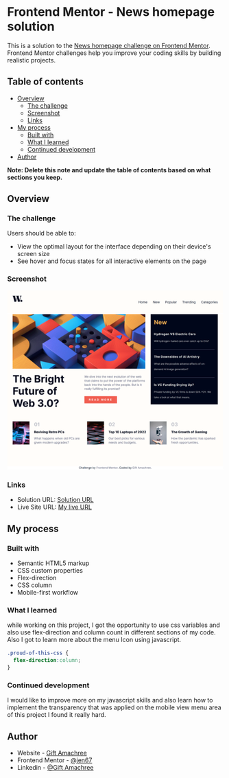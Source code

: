 # Frontend Mentor - News homepage solution

This is a solution to the [News homepage challenge on Frontend Mentor](https://www.frontendmentor.io/challenges/news-homepage-H6SWTa1MFl). Frontend Mentor challenges help you improve your coding skills by building realistic projects.

## Table of contents

- [Overview](#overview)
  - [The challenge](#the-challenge)
  - [Screenshot](#screenshot)
  - [Links](#links)
- [My process](#my-process)
  - [Built with](#built-with)
  - [What I learned](#what-i-learned)
  - [Continued development](#continued-development)
- [Author](#author)

**Note: Delete this note and update the table of contents based on what sections you keep.**

## Overview

### The challenge

Users should be able to:

- View the optimal layout for the interface depending on their device's screen size
- See hover and focus states for all interactive elements on the page

### Screenshot

![My desktop view](./design/desktop%20view.png)

### Links

- Solution URL: [Solution URL](https://github.com/jen67/hosting/tree/main/news-homepage-main)
- Live Site URL: [My live URL](https://jen67.github.io/hosting/news-homepage-main/index.html)

## My process

### Built with

- Semantic HTML5 markup
- CSS custom properties
- Flex-direction
- CSS column
- Mobile-first workflow

### What I learned

while working on this project, I got the opportunity to use css variables and also use flex-direction and column count in different sections of my code. Also I got to learn more about the menu Icon using javascript.

```css
.proud-of-this-css {
  flex-direction:column;
}
```

### Continued development

I would like to improve more on my javascript skills and also learn how to implement the transparency that was applied on the mobile view menu area of this project I found it really hard.

## Author

- Website - [Gift Amachree](https://www.your-site.com)
- Frontend Mentor - [@jen67](https://www.frontendmentor.io/profile/jen67)
- Linkedin - [@Gift Amachree](https://www.linkedin.com/in/gift-amachree-8a523623b/)
